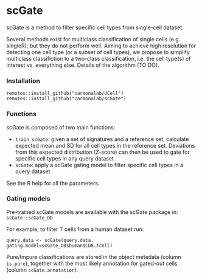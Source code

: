 # scGate

scGate is a method to filter specific cell types from single-cell dataset.

Several methods exist for multiclass classification of single cells (e.g. singleR); but they do not perform well.
Aiming to achieve high resolution for detecting one cell type (or a subset of cell types), we propose to simplify 
multiclass classifiction to a two-class classification, i.e. the cell type(s) of interest vs. everything else.
Details of the algorithm (TO DO).

### Installation
```
remotes::install_github("carmonalab/UCell")
remotes::install_github("carmonalab/scGate")
```

### Functions
scGate is composed of two main functions:
* `train_scGate`: given a set of signatures and a reference set, calculate expected mean and SD for all cell types 
in the reference set. Deviations from this expected distribution (Z-score) can then be used to gate for specific cell types 
in any query dataset
* `scGate`: apply a scGate gating model to filter specific cell types in a query dataset

See the R help for all the parameters.

### Gating models
Pre-trained scGate models are available with the scGate package in: `scGate::scGate_DB`

For example, to filter T cells from a human dataset run:
```
query.data <- scGate(query.data, gating.model=scGate_DB$human$CD8.Tcell)
```

Pure/Impure classifications are stored in the object metadata (column `is.pure`), together with the most likely annotation for gated-out cells (column `scGate.annotation`).


